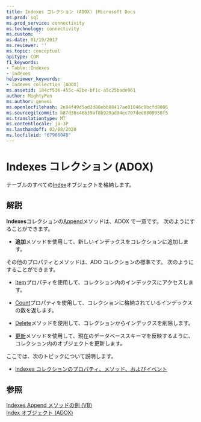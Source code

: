 ```yaml
---
title: Indexes コレクション (ADOX) |Microsoft Docs
ms.prod: sql
ms.prod_service: connectivity
ms.technology: connectivity
ms.custom: ''
ms.date: 01/19/2017
ms.reviewer: ''
ms.topic: conceptual
apitype: COM
f1_keywords:
- Table::Indexes
- Indexes
helpviewer_keywords:
- Indexes collection [ADOX]
ms.assetid: 184cf536-455c-42be-bf1c-a5c25bade961
author: MightyPen
ms.author: genemi
ms.openlocfilehash: 2e84f49d5ad2d88ebb88417ae01046c0bcfd8006
ms.sourcegitcommit: b87d36c46b39af8b929ad94ec707dee8800950f5
ms.translationtype: MT
ms.contentlocale: ja-JP
ms.lasthandoff: 02/08/2020
ms.locfileid: "67966048"
---
```

# <a name="indexes-collection-adox"></a>Indexes コレクション (ADOX)
テーブルのすべての[Index](../../../ado/reference/adox-api/index-object-adox.md)オブジェクトを格納します。  
  
## <a name="remarks"></a>解説  
 **Indexes**コレクションの[Append](../../../ado/reference/adox-api/append-method-adox-indexes.md)メソッドは、ADOX で一意です。 次のようにすることができます。  
  
-   **追加**メソッドを使用して、新しいインデックスをコレクションに追加します。  
  
 その他のプロパティとメソッドは、ADO コレクションの標準です。 次のようにすることができます。  
  
-   [Item](../../../ado/reference/ado-api/item-property-ado.md)プロパティを使用して、コレクション内のインデックスにアクセスします。  
  
-   [Count](../../../ado/reference/ado-api/count-property-ado.md)プロパティを使用して、コレクションに格納されているインデックスの数を返します。  
  
-   [Delete](../../../ado/reference/adox-api/delete-method-adox-collections.md)メソッドを使用して、コレクションからインデックスを削除します。  
  
-   [更新](../../../ado/reference/ado-api/refresh-method-ado.md)メソッドを使用して、現在のデータベーススキーマを反映するように、コレクション内のオブジェクトを更新します。  
  
 ここでは、次のトピックについて説明します。  
  
-   [Indexes コレクションのプロパティ、メソッド、およびイベント](../../../ado/reference/adox-api/indexes-collection-properties-methods-and-events.md)  
  
## <a name="see-also"></a>参照  
 [Indexes Append メソッドの例 (VB)](../../../ado/reference/adox-api/indexes-append-method-example-vb.md)   
 [Index オブジェクト (ADOX)](../../../ado/reference/adox-api/index-object-adox.md)
